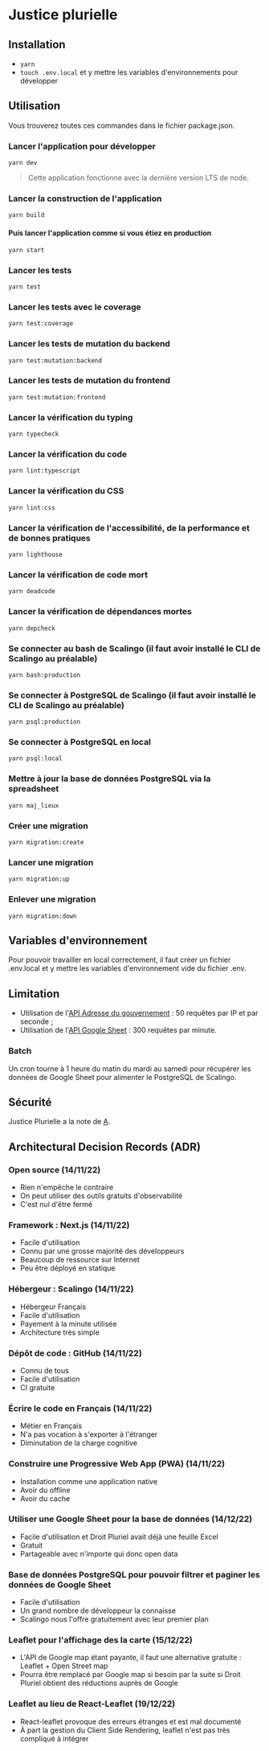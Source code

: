 # Justice plurielle

## Installation

- `yarn`
- `touch .env.local` et y mettre les variables d'environnements pour développer

## Utilisation

Vous trouverez toutes ces commandes dans le fichier package.json.

### Lancer l'application pour développer

`yarn dev`

> Cette application fonctionne avec la dernière version LTS de node.

### Lancer la construction de l'application

`yarn build`

#### Puis lancer l'application comme si vous étiez en production

`yarn start`

### Lancer les tests

`yarn test`

### Lancer les tests avec le coverage

`yarn test:coverage`

### Lancer les tests de mutation du backend

`yarn test:mutation:backend`

### Lancer les tests de mutation du frontend

`yarn test:mutation:frontend`

### Lancer la vérification du typing

`yarn typecheck`

### Lancer la vérification du code

`yarn lint:typescript`

### Lancer la vérification du CSS

`yarn lint:css`

### Lancer la vérification de l'accessibilité, de la performance et de bonnes pratiques

`yarn lighthouse`

### Lancer la vérification de code mort

`yarn deadcode`

### Lancer la vérification de dépendances mortes

`yarn depcheck`

### Se connecter au bash de Scalingo (il faut avoir installé le CLI de Scalingo au préalable)

`yarn bash:production`

### Se connecter à PostgreSQL de Scalingo (il faut avoir installé le CLI de Scalingo au préalable)

`yarn psql:production`

### Se connecter à PostgreSQL en local

`yarn psql:local`

### Mettre à jour la base de données PostgreSQL via la spreadsheet

`yarn maj_lieux`

### Créer une migration

`yarn migration:create`

### Lancer une migration

`yarn migration:up`

### Enlever une migration

`yarn migration:down`

## Variables d'environnement

Pour pouvoir travailler en local correctement, il faut créer un fichier .env.local et y mettre les variables d'environnement vide du fichier .env.

## Limitation

- Utilisation de l'[API Adresse du gouvernement](https://adresse.data.gouv.fr/api-doc/adresse) : 50 requêtes par IP et par seconde ;
- Utilisation de l'[API Google Sheet](https://console.cloud.google.com/) : 300 requêtes par minute.

### Batch

Un cron tourne à 1 heure du matin du mardi au samedi pour récupérer les données de Google Sheet pour alimenter le PostgreSQL de Scalingo.

## Sécurité

Justice Plurielle a la note de [A](https://securityheaders.com/?q=https%3A%2F%2Fjustice-plurielle.osc-fr1.scalingo.io%2F).

## Architectural Decision Records (ADR)

### Open source (14/11/22)

- Rien n'empêche le contraire
- On peut utiliser des outils gratuits d'observabilité
- C'est nul d'être fermé

### Framework : Next.js (14/11/22)

- Facile d'utilisation
- Connu par une grosse majorité des développeurs
- Beaucoup de ressource sur Internet
- Peu être déployé en statique

### Hébergeur : Scalingo (14/11/22)

- Hébergeur Français
- Facile d'utilisation
- Payement à la minute utilisée
- Architecture très simple

### Dépôt de code : GitHub (14/11/22)

- Connu de tous
- Facile d'utilisation
- CI gratuite

### Écrire le code en Français (14/11/22)

- Métier en Français
- N'a pas vocation à s'exporter à l'étranger
- Diminutation de la charge cognitive

### Construire une Progressive Web App (PWA) (14/11/22)

- Installation comme une application native
- Avoir du offline
- Avoir du cache

### Utiliser une Google Sheet pour la base de données (14/12/22)

- Facile d'utilisation et Droit Pluriel avait déjà une feuille Excel
- Gratuit
- Partageable avec n'importe qui donc open data

### Base de données PostgreSQL pour pouvoir filtrer et paginer les données de Google Sheet

- Facile d'utilisation
- Un grand nombre de développeur la connaisse
- Scalingo nous l'offre gratuitement avec leur premier plan

### Leaflet pour l'affichage des la carte (15/12/22)

- L'API de Google map étant payante, il faut une alternative gratuite : Leaflet + Open Street map
- Pourra être remplacé par Google map si besoin par la suite si Droit Pluriel obtient des réductions auprès de Google

### Leaflet au lieu de React-Leaflet (19/12/22)

- React-leaflet provoque des erreurs étranges et est mal documenté
- À part la gestion du Client Side Rendering, leaflet n'est pas très compliqué à intégrer
